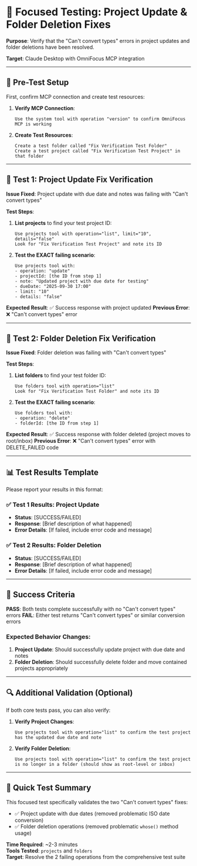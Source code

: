 # 🎯 Focused Testing: Project Update & Folder Deletion Fixes

**Purpose**: Verify that the "Can't convert types" errors in project updates and folder deletions have been resolved.

**Target**: Claude Desktop with OmniFocus MCP integration

---

## 🔧 Pre-Test Setup

First, confirm MCP connection and create test resources:

1. **Verify MCP Connection**:
   ```
   Use the system tool with operation "version" to confirm OmniFocus MCP is working
   ```

2. **Create Test Resources**:
   ```
   Create a test folder called "Fix Verification Test Folder"
   Create a test project called "Fix Verification Test Project" in that folder
   ```

---

## 🧪 Test 1: Project Update Fix Verification

**Issue Fixed**: Project update with due date and notes was failing with "Can't convert types"

**Test Steps**:

1. **List projects** to find your test project ID:
   ```
   Use projects tool with operation="list", limit="10", details="false"
   Look for "Fix Verification Test Project" and note its ID
   ```

2. **Test the EXACT failing scenario**:
   ```
   Use projects tool with:
   - operation: "update"  
   - projectId: [the ID from step 1]
   - note: "Updated project with due date for testing"
   - dueDate: "2025-09-30 17:00"
   - limit: "10"
   - details: "false"
   ```

**Expected Result**: ✅ Success response with project updated
**Previous Error**: ❌ "Can't convert types" error

---

## 🧪 Test 2: Folder Deletion Fix Verification  

**Issue Fixed**: Folder deletion was failing with "Can't convert types"

**Test Steps**:

1. **List folders** to find your test folder ID:
   ```
   Use folders tool with operation="list"
   Look for "Fix Verification Test Folder" and note its ID
   ```

2. **Test the EXACT failing scenario**:
   ```
   Use folders tool with:
   - operation: "delete"
   - folderId: [the ID from step 1]
   ```

**Expected Result**: ✅ Success response with folder deleted (project moves to root/inbox)
**Previous Error**: ❌ "Can't convert types" error with DELETE_FAILED code

---

## 📊 Test Results Template

Please report your results in this format:

### ✅ Test 1 Results: Project Update
- **Status**: [SUCCESS/FAILED]
- **Response**: [Brief description of what happened]
- **Error Details**: [If failed, include error code and message]

### ✅ Test 2 Results: Folder Deletion  
- **Status**: [SUCCESS/FAILED] 
- **Response**: [Brief description of what happened]
- **Error Details**: [If failed, include error code and message]

---

## 🎯 Success Criteria

**PASS**: Both tests complete successfully with no "Can't convert types" errors
**FAIL**: Either test returns "Can't convert types" or similar conversion errors

### Expected Behavior Changes:

1. **Project Update**: Should successfully update project with due date and notes
2. **Folder Deletion**: Should successfully delete folder and move contained projects appropriately

---

## 🔍 Additional Validation (Optional)

If both core tests pass, you can also verify:

1. **Verify Project Changes**:
   ```
   Use projects tool with operation="list" to confirm the test project has the updated due date and note
   ```

2. **Verify Folder Deletion**:
   ```
   Use projects tool with operation="list" to confirm the test project is no longer in a folder (should show as root-level or inbox)
   ```

---

## 📝 Quick Test Summary

This focused test specifically validates the two "Can't convert types" fixes:
- ✅ Project update with due dates (removed problematic ISO date conversion)  
- ✅ Folder deletion operations (removed problematic `whose()` method usage)

**Time Required**: ~2-3 minutes  
**Tools Tested**: `projects` and `folders`  
**Target**: Resolve the 2 failing operations from the comprehensive test suite